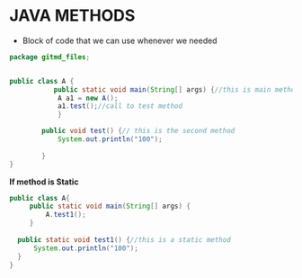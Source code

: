 # JAVA METHODS
* Block of code that we can use whenever we needed
```java
package gitmd_files;


public class A {
           public static void main(String[] args) {//this is main method 
			A a1 = new A();
			a1.test();//call to test method
			}

		public void test() {// this is the second method 
			System.out.println("100");
			
		}
}
```

**If method is Static**
```java
public class A{
	 public static void main(String[] args) {
		 A.test1();
	 }
	 
  public static void test1() {//this is a static method
	  System.out.println("100");
  }
}
```



